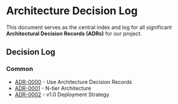 # Architecture Decision Log

This document serves as the central index and log for all significant **Architectural Decision Records (ADRs)** for our project.

## Decision Log

### Common

* [ADR-0000](0000-use-adrs.md) - Use Architecture Decision Records
* [ADR-0001](0001-n-tier-arch.md) - N-tier Architecture
* [ADR-0002](0002-initial-deployment-strategy.md) - v1.0 Deployment Strategy
